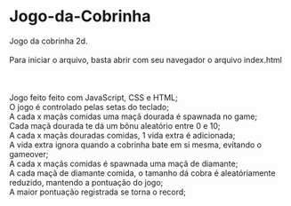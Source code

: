 # Jogo-da-Cobrinha
Jogo da cobrinha 2d. <br/>
<br/>
Para iniciar o arquivo, basta abrir com seu navegador o arquivo index.html <br/>
<br/>
<br/>
<br/>
Jogo feito feito com JavaScript, CSS e HTML; <br/>
O jogo é controlado pelas setas do teclado; <br/>
A cada x maçãs comidas uma maçã dourada é spawnada no game; <br/>
Cada maçã dourada te dá um bônu aleatório entre 0 e 10; <br/>
A cada x maçãs douradas comidas, 1 vida extra é adicionada; <br/>
A vida extra ignora quando a cobrinha bate em si mesma, evitando o gameover; <br/>
A cada x maçãs comidas é spawnada uma maçã de diamante; <br/> 
A cada maçã de diamante comida, o tamanho dá cobra é aleatóriamente reduzido, mantendo a pontuação do jogo; <br/>
A maior pontuação registrada se torna o record; 
